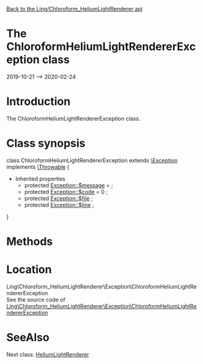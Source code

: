 [Back to the Ling/Chloroform_HeliumLightRenderer api](https://github.com/lingtalfi/Chloroform_HeliumLightRenderer/blob/master/doc/api/Ling/Chloroform_HeliumLightRenderer.md)



The ChloroformHeliumLightRendererException class
================
2019-10-21 --> 2020-02-24






Introduction
============

The ChloroformHeliumLightRendererException class.



Class synopsis
==============


class <span class="pl-k">ChloroformHeliumLightRendererException</span> extends [\Exception](http://php.net/manual/en/class.exception.php) implements [\Throwable](http://php.net/manual/en/class.throwable.php) {

- Inherited properties
    - protected  [Exception::$message](#property-message) =  ;
    - protected  [Exception::$code](#property-code) = 0 ;
    - protected  [Exception::$file](#property-file) ;
    - protected  [Exception::$line](#property-line) ;

}






Methods
==============






Location
=============
Ling\Chloroform_HeliumLightRenderer\Exception\ChloroformHeliumLightRendererException<br>
See the source code of [Ling\Chloroform_HeliumLightRenderer\Exception\ChloroformHeliumLightRendererException](https://github.com/lingtalfi/Chloroform_HeliumLightRenderer/blob/master/Exception/ChloroformHeliumLightRendererException.php)



SeeAlso
==============
Next class: [HeliumLightRenderer](https://github.com/lingtalfi/Chloroform_HeliumLightRenderer/blob/master/doc/api/Ling/Chloroform_HeliumLightRenderer/HeliumLightRenderer.md)<br>
